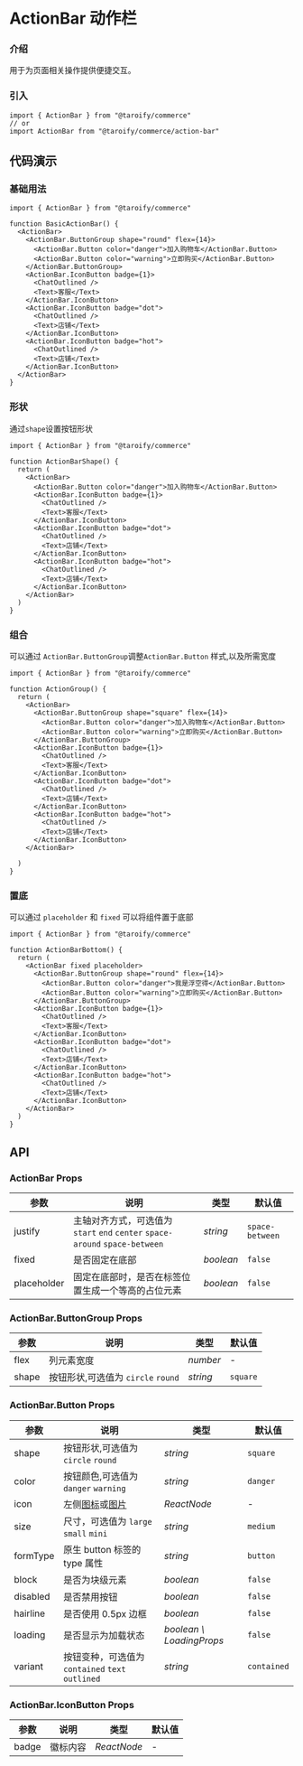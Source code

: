 # ActionBar 动作栏

### 介绍

用于为页面相关操作提供便捷交互。

### 引入

```tsx
import { ActionBar } from "@taroify/commerce"
// or
import ActionBar from "@taroify/commerce/action-bar"
```

## 代码演示

### 基础用法

```tsx
import { ActionBar } from "@taroify/commerce"

function BasicActionBar() {
  <ActionBar>
    <ActionBar.ButtonGroup shape="round" flex={14}>
      <ActionBar.Button color="danger">加入购物车</ActionBar.Button>
      <ActionBar.Button color="warning">立即购买</ActionBar.Button>
    </ActionBar.ButtonGroup>
    <ActionBar.IconButton badge={1}>
      <ChatOutlined />
      <Text>客服</Text>
    </ActionBar.IconButton>
    <ActionBar.IconButton badge="dot">
      <ChatOutlined />
      <Text>店铺</Text>
    </ActionBar.IconButton>
    <ActionBar.IconButton badge="hot">
      <ChatOutlined />
      <Text>店铺</Text>
    </ActionBar.IconButton>
  </ActionBar>
}
```

### 形状

通过`shape`设置按钮形状

```tsx
import { ActionBar } from "@taroify/commerce"

function ActionBarShape() {
  return (
    <ActionBar>
      <ActionBar.Button color="danger">加入购物车</ActionBar.Button>
      <ActionBar.IconButton badge={1}>
        <ChatOutlined />
        <Text>客服</Text>
      </ActionBar.IconButton>
      <ActionBar.IconButton badge="dot">
        <ChatOutlined />
        <Text>店铺</Text>
      </ActionBar.IconButton>
      <ActionBar.IconButton badge="hot">
        <ChatOutlined />
        <Text>店铺</Text>
      </ActionBar.IconButton>
    </ActionBar>
  )
}
```

### 组合

可以通过 `ActionBar.ButtonGroup`调整`ActionBar.Button` 样式,以及所需宽度

```tsx
import { ActionBar } from "@taroify/commerce"

function ActionGroup() {
  return (
    <ActionBar>
      <ActionBar.ButtonGroup shape="square" flex={14}>
        <ActionBar.Button color="danger">加入购物车</ActionBar.Button>
        <ActionBar.Button color="warning">立即购买</ActionBar.Button>
      </ActionBar.ButtonGroup>
      <ActionBar.IconButton badge={1}>
        <ChatOutlined />
        <Text>客服</Text>
      </ActionBar.IconButton>
      <ActionBar.IconButton badge="dot">
        <ChatOutlined />
        <Text>店铺</Text>
      </ActionBar.IconButton>
      <ActionBar.IconButton badge="hot">
        <ChatOutlined />
        <Text>店铺</Text>
      </ActionBar.IconButton>
    </ActionBar>

  )
}
```

### 置底

可以通过 `placeholder` 和 `fixed` 可以将组件置于底部

```tsx
import { ActionBar } from "@taroify/commerce"

function ActionBarBottom() {
  return (
    <ActionBar fixed placeholder>
      <ActionBar.ButtonGroup shape="round" flex={14}>
        <ActionBar.Button color="danger">我是浮空得</ActionBar.Button>
        <ActionBar.Button color="warning">立即购买</ActionBar.Button>
      </ActionBar.ButtonGroup>
      <ActionBar.IconButton badge={1}>
        <ChatOutlined />
        <Text>客服</Text>
      </ActionBar.IconButton>
      <ActionBar.IconButton badge="dot">
        <ChatOutlined />
        <Text>店铺</Text>
      </ActionBar.IconButton>
      <ActionBar.IconButton badge="hot">
        <ChatOutlined />
        <Text>店铺</Text>
      </ActionBar.IconButton>
    </ActionBar>
  )
}

```

## API

### ActionBar Props

|     参数     | 说明                                                                      | 类型        |       默认值     |
|-------------|--------------------------------------------------------------------------|-------------| -------------- |
| justify     | 主轴对齐方式，可选值为 `start` `end` `center` `space-around` `space-between`  | _string_   | `space-between` |
| fixed       | 是否固定在底部                                                              | _boolean_   |     `false`    |
| placeholder | 固定在底部时，是否在标签位置生成一个等高的占位元素                             | _boolean_   |     `false`     |

### ActionBar.ButtonGroup Props

| 参数        | 说明                         | 类型 | 默认值 |
|-----------|----------------------------| --- | --- |
| flex      | 列元素宽度                      | _number_ | - |
| shape | 按钮形状,可选值为 `circle` `round` | _string_ | `square` |

### ActionBar.Button Props

| 参数        | 说明                         | 类型 | 默认值 |
|-----------|----------------------------| --- | --- |
| shape     | 按钮形状,可选值为 `circle` `round` | _string_ | `square` |
| color     | 按钮颜色,可选值为 `danger` `warning` | _string_ | `danger` |
| icon | 左侧[图标](/components/icon)或[图片](/components/image) | _ReactNode_ | - |
| size | 尺寸，可选值为 `large` `small` `mini` | _string_ | `medium` |
| formType | 原生 button 标签的 type 属性 | _string_ | `button` |
| block | 是否为块级元素 | _boolean_ | `false` |
| disabled | 是否禁用按钮 | _boolean_ | `false` |
| hairline | 是否使用 0.5px 边框 | _boolean_ | `false` |
| loading | 是否显示为加载状态 | _boolean \ LoadingProps_ | `false` |
| variant | 按钮变种，可选值为 `contained` `text` `outlined` | _string_ | `contained` |

### ActionBar.IconButton Props

| 参数 | 说明 | 类型 | 默认值 |
| --- | --- | --- | --- |
| badge  | 徽标内容    | _ReactNode_        | - |


